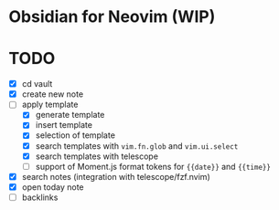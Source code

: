 Obsidian for Neovim (WIP)
=============

# TODO
- [x] cd vault
- [x] create new note
- [ ] apply template
    - [x] generate template
    - [x] insert template
    - [x] selection of template
    - [x] search templates with ```vim.fn.glob``` and ```vim.ui.select```
    - [x] search templates with telescope
    - [ ] support of Moment.js format tokens for ```{{date}}``` and ```{{time}}```
- [x] search notes (integration with telescope/fzf.nvim)
- [x] open today note
- [ ] backlinks
